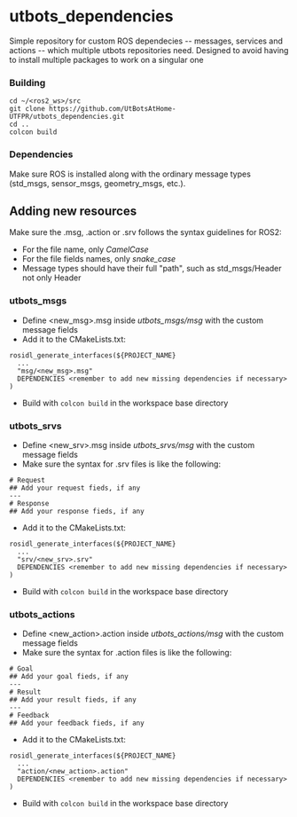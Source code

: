 # utbots_dependencies
Simple repository for custom ROS dependecies -- messages, services and actions -- which multiple utbots repositories need. Designed to avoid having to install multiple packages to work on a singular one

### Building
```
cd ~/<ros2_ws>/src
git clone https://github.com/UtBotsAtHome-UTFPR/utbots_dependencies.git
cd ..
colcon build
```

### Dependencies

Make sure ROS is installed along with the ordinary message types (std_msgs, sensor_msgs, geometry_msgs, etc.).

## Adding new resources
Make sure the .msg, .action or .srv follows the syntax guidelines for ROS2: 
- For the file name, only *CamelCase*
- For the file fields names, only *snake_case*
- Message types should have their full "path", such as std_msgs/Header not only Header

### utbots_msgs
- Define <new_msg>.msg inside *utbots_msgs/msg* with the custom message fields
- Add it to the CMakeLists.txt:
```
rosidl_generate_interfaces(${PROJECT_NAME}
  ...
  "msg/<new_msg>.msg"
  DEPENDENCIES <remember to add new missing dependencies if necessary>
)
```
- Build with `colcon build` in the workspace base directory

### utbots_srvs
- Define <new_srv>.msg inside *utbots_srvs/msg* with the custom message fields
- Make sure the syntax for .srv files is like the following:
```
# Request
## Add your request fieds, if any
---
# Response
## Add your response fieds, if any
```
- Add it to the CMakeLists.txt:
```
rosidl_generate_interfaces(${PROJECT_NAME}
  ...
  "srv/<new_srv>.srv"
  DEPENDENCIES <remember to add new missing dependencies if necessary>
)
```
- Build with `colcon build` in the workspace base directory


### utbots_actions
- Define <new_action>.action inside *utbots_actions/msg* with the custom message fields
- Make sure the syntax for .action files is like the following:
```
# Goal
## Add your goal fieds, if any
---
# Result
## Add your result fieds, if any
---
# Feedback
## Add your feedback fieds, if any
```
- Add it to the CMakeLists.txt:
```
rosidl_generate_interfaces(${PROJECT_NAME}
  ...
  "action/<new_action>.action"
  DEPENDENCIES <remember to add new missing dependencies if necessary>
)
```
- Build with `colcon build` in the workspace base directory